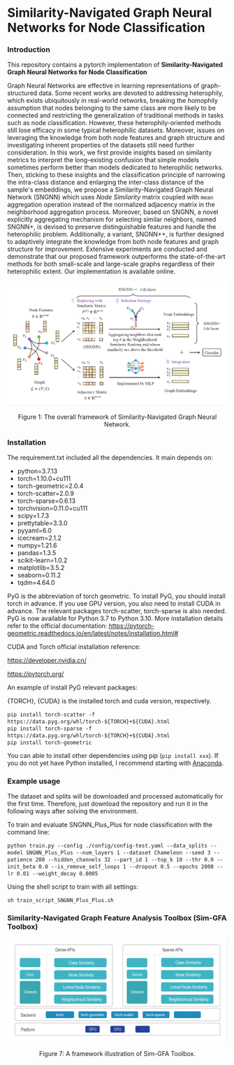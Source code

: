 # Similarity-Navigated Graph Neural Networks for Node Classification

### Introduction

This repository contains a pytorch implementation of **Similarity-Navigated Graph Neural Networks for Node Classification**

Graph Neural Networks are effective in learning representations of graph-structured data. Some recent works are devoted to addressing heterophily, which exists ubiquitously in real-world networks, breaking the homophily assumption that nodes belonging to the same class are more likely to be connected and restricting the generalization of traditional methods in tasks such as node classification. However, these heterophily-oriented methods still lose efficacy in some typical heterophilic datasets. Moreover, issues on leveraging the knowledge from both node features and graph structure and investigating inherent properties of the datasets still need further consideration. In this work, we first provide insights based on similarity metrics to interpret the long-existing confusion that simple models sometimes perform better than models dedicated to heterophilic networks. Then, sticking to these insights and the classification principle of narrowing the intra-class distance and enlarging the inter-class distance of the sample's embeddings, we propose a Similarity-Navigated Graph Neural Network (SNGNN) which uses *Node Similarity* matrix coupled with $\texttt{mean}$ aggregation operation instead of the normalized adjacency matrix in the neighborhood aggregation process. Moreover, based on SNGNN, a novel explicitly aggregating mechanism for selecting similar neighbors, named SNGNN+, is devised to preserve distinguishable features and handle the heterophilic problem. Additionally, a variant, SNGNN++, is further designed to adaptively integrate the knowledge from both node features and graph structure for improvement. Extensive experiments are conducted and demonstrate that our proposed framework outperforms the state-of-the-art methods for both small-scale and large-scale graphs regardless of their heterophilic extent. Our implementation is available online.

![Sim-GFA Toolbox](https://raw.githubusercontent.com/MinhZou/SNGNN/main/pic/framework.png)

<center> Figure 1: The overall framework of Similarity-Navigated Graph Neural Network. </center>

### Installation

The requirement.txt included all the dependencies. It main depends on:

- python=3.7.13
- torch=1.10.0+cu111
- torch-geometric=2.0.4
- torch-scatter=2.0.9
- torch-sparse=0.6.13
- torchvision=0.11.0+cu111
- scipy=1.7.3
- prettytable=3.3.0
- pyyaml=6.0
- icecream=2.1.2
- numpy=1.21.6
- pandas=1.3.5
- scikit-learn=1.0.2
- matplotlib=3.5.2
- seaborn=0.11.2
- tqdm=4.64.0

PyG is the abbreviation of torch geometric.  To install PyG, you should install torch in advance. If you use GPU version, you also need to install CUDA in advance. The relevant packages torch-scatter, torch-sparse is also needed. PyG is now available for Python 3.7 to Python 3.10.  More installation details refer to the official documentation: https://pytorch-geometric.readthedocs.io/en/latest/notes/installation.html#

CUDA and Torch official  installation reference:

https://developer.nvidia.cn/

https://pytorch.org/

An example of install PyG relevant packages: 

{TORCH}, {CUDA} is the installed torch and cuda version, respectively.

```
pip install torch-scatter -f https://data.pyg.org/whl/torch-${TORCH}+${CUDA}.html
pip install torch-sparse -f https://data.pyg.org/whl/torch-${TORCH}+${CUDA}.html
pip install torch-geometric
```

You can able to install other dependencies using pip (`pip install xxx`). If you do not yet have Python installed, I recommend starting with [Anaconda](https://www.anaconda.com/products/distribution). 



### Example usage

The dataset and splits will be downloaded and processed automatically for the first time.  Therefore, just download the repository and run it in the following ways after solving the environment.

To train and evaluate SNGNN_Plus_Plus for node classification with the command line:

```
python train.py --config ./config/config-test.yaml --data_splits --model SNGNN_Plus_Plus --num_layers 1 --dataset Chameleon --seed 3 --patience 200 --hidden_channels 32 --part_id 1 --top_k 10 --thr 0.9 --init_beta 0.0 --is_remove_self_loops 1 --dropout 0.5 --epochs 2000 --lr 0.01 --weight_decay 0.0005
```

Using the shell script to train with all settings:

```
sh train_script_SNGNN_Plus_Plus.sh
```



### Similarity-Navigated Graph Feature Analysis Toolbox (Sim-GFA Toolbox)

![Sim-GFA Toolbox](https://raw.githubusercontent.com/MinhZou/SNGNN/main/pic/Sim-GFA%20Toolbox.png)

<center> Figure 7: A framework illustration of Sim-GFA Toolbox. </center>

